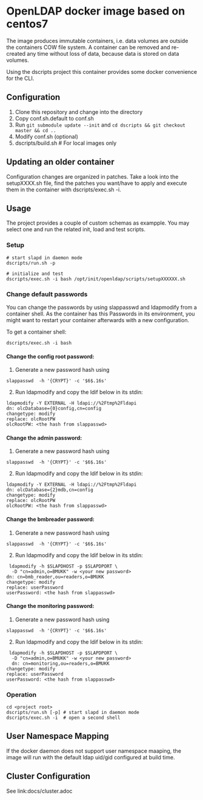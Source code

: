 # OpenLDAP docker image based on centos7     

The image produces immutable containers, i.e. data volumes are outside the
containers COW file system. A container can be removed and re-created
any time without loss of data, because data is stored on data volumes.

Using the dscripts project this container provides some docker convenience for the CLI.

## Configuration

1. Clone this repository and change into the directory
2. Copy conf.sh.default to conf.sh
3. Run `git submodule update --init` and `cd dscripts && git checkout master && cd ..`
4. Modify conf.sh (optional)
5. dscripts/build.sh  # For local images only

## Updating an older container

Configuration changes are organized in patches. Take a look into the
setupXXXX.sh file, find the patches you want/have to apply and execute
them in the container with dscripts/exec.sh -i.

## Usage

The project provides a couple of custom schemas as exampple. You may select one and run the
related init, load and test scripts.

### Setup
    # start slapd in daemon mode
    dscripts/run.sh -p

    # initialize and test  
    dscripts/exec.sh -i bash /opt/init/openldap/scripts/setupXXXXXX.sh

### Change default passwords
You can change the passwords by using slappasswd and ldapmodify from a container shell. As the container has this Passwords in its environment, you might want to restart your container afterwards with a new configuration.

To get a container shell:
```
dscripts/exec.sh -i bash
```

#### Change the config root password:

1. Generate a new password hash using
```
slappasswd  -h '{CRYPT}' -c '$6$.16s'
```
2. Run ldapmodify and copy the ldif below in its stdin:
  ```
  ldapmodify -Y EXTERNAL -H ldapi://%2Ftmp%2Fldapi  
dn: olcDatabase={0}config,cn=config
changetype: modify
replace: olcRootPW
olcRootPW: <the hash from slappasswd>
```

#### Change the admin password:
1. Generate a new password hash using
```
slappasswd  -h '{CRYPT}' -c '$6$.16s'
```
2. Run ldapmodify and copy the ldif below in its stdin:
  ```
  ldapmodify -Y EXTERNAL -H ldapi://%2Ftmp%2Fldapi  
  dn: olcDatabase={2}mdb,cn=config
changetype: modify
replace: olcRootPW
olcRootPW: <the hash from slappasswd>
```

#### Change the bmbreader password:
1. Generate a new password hash using

```
slappasswd  -h '{CRYPT}' -c '$6$.16s'
```

2. Run ldapmodify and copy the ldif below in its stdin:

```
 ldapmodify -h $SLAPDHOST -p $SLAPDPORT \
  -D "cn=admin,o=BMUKK" -w <your new password>   
dn: cn=bmb_reader,ou=readers,o=BMUKK
changetype: modify
replace: userPassword  
userPassword: <the hash from slappasswd>
```

#### Change the monitoring password:
1. Generate a new password hash using
```
slappasswd  -h '{CRYPT}' -c '$6$.16s'
```
2. Run ldapmodify and copy the ldif below in its stdin:
```
 ldapmodify -h $SLAPDHOST -p $SLAPDPORT \
  -D "cn=admin,o=BMUKK" -w <your new password>   
  dn: cn=monitoring,ou=readers,o=BMUKK
changetype: modify
replace: userPassword  
userPassword: <the hash from slappasswd>
```


### Operation

    cd <project root>
    dscripts/run.sh [-p] # start slapd in daemon mode
    dscripts/exec.sh -i  # open a second shell

## User Namespace Mapping

If the docker daemon does not support user namespace maaping, the image will run with the
default ldap uid/gid configured at build time.

## Cluster Configuration

See link:docs/cluster.adoc
